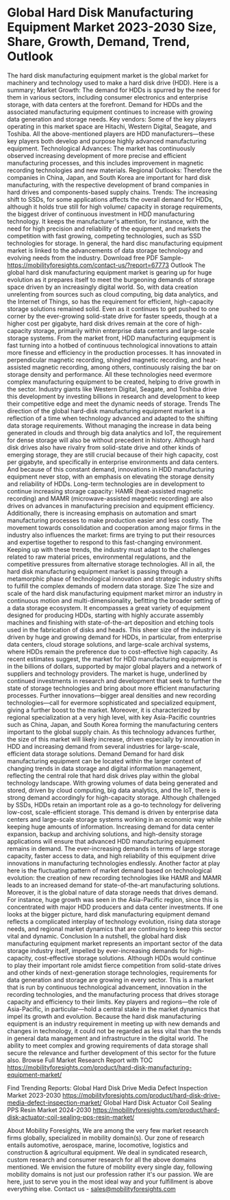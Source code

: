 # Global Hard Disk Manufacturing Equipment Market 2023-2030 Size, Share, Growth, Demand, Trend, Outlook
The hard disk manufacturing equipment market is the global market for machinery and technology used to make a hard disk drive (HDD). Here is a summary;
 Market Growth: The demand for HDDs is spurred by the need for them in various sectors, including consumer electronics and enterprise storage, with data centers at the forefront. Demand for HDDs and the associated manufacturing equipment continues to increase with growing data generation and storage needs.
Key vendors: Some of the key players operating in this market space are Hitachi, Western Digital, Seagate, and Toshiba. All the above-mentioned players are HDD manufacturers—these key players both develop and purpose highly advanced manufacturing equipment.
Technological Advances: The market has continuously observed increasing development of more precise and efficient manufacturing processes, and this includes improvement in magnetic recording technologies and new materials.
Regional Outlooks: Therefore the companies in China, Japan, and South Korea are important for hard disk manufacturing, with the respective development of brand companies in hard drives and components-based supply chains.
Trends: The increasing shift to SSDs, for some applications affects the overall demand for HDDs, although it holds true still for high volume/ capacity in storage requirements, the biggest driver of continuous investment in HDD manufacturing technology.
It keeps the manufacturer's attention, for instance, with the need for high precision and reliability of the equipment, and markets the competition with fast growing, competing technologies, such as SSD technologies for storage.
In general, the hard disc manufacturing equipment market is linked to the advancements of data storage technology and evolving needs from the industry.
Download free PDF Sample- https://mobilityforesights.com/contact-us/?report=67773
Outlook
The global hard disk manufacturing equipment market is gearing up for huge evolution as it prepares itself to meet the burgeoning demands of storage space driven by an increasingly digital world. So, with data creation unrelenting from sources such as cloud computing, big data analytics, and the Internet of Things, so has the requirement for efficient, high-capacity storage solutions remained solid. Even as it continues to get pushed to one corner by the ever-growing solid-state drive for faster speeds, though at a higher cost per gigabyte, hard disk drives remain at the core of high-capacity storage, primarily within enterprise data centers and large-scale storage systems.
From the market front, HDD manufacturing equipment is fast turning into a hotbed of continuous technological innovations to attain more finesse and efficiency in the production processes. It has innovated in perpendicular magnetic recording, shingled magnetic recording, and heat-assisted magnetic recording, among others, continuously raising the bar on storage density and performance. All these technologies need evermore complex manufacturing equipment to be created, helping to drive growth in the sector. Industry giants like Western Digital, Seagate, and Toshiba drive this development by investing billions in research and development to keep their competitive edge and meet the dynamic needs of storage.
Trends
The direction of the global hard-disk manufacturing equipment market is a reflection of a time when technology advanced and adapted to the shifting data storage requirements. Without managing the increase in data being generated in clouds and through big data analytics and IoT, the requirement for dense storage will also be without precedent in history. Although hard disk drives also have rivalry from solid-state drive and other kinds of emerging storage, they are still crucial because of their high capacity, cost per gigabyte, and specifically in enterprise environments and data centers. And because of this constant demand, innovations in HDD manufacturing equipment never stop, with an emphasis on elevating the storage density and reliability of HDDs. Long-term technologies are in development to continue increasing storage capacity: HAMR (heat-assisted magnetic recording) and MAMR (microwave-assisted magnetic recording) are also drives on advances in manufacturing precision and equipment efficiency. Additionally, there is increasing emphasis on automation and smart manufacturing processes to make production easier and less costly. The movement towards consolidation and cooperation among major firms in the industry also influences the market: firms are trying to put their resources and expertise together to respond to this fast-changing environment. Keeping up with these trends, the industry must adapt to the challenges related to raw material prices, environmental regulations, and the competitive pressures from alternative storage technologies. All in all, the hard disk manufacturing equipment market is passing through a metamorphic phase of technological innovation and strategic industry shifts to fulfill the complex demands of modern data storage.
Size
The size and scale of the hard disk manufacturing equipment market mirror an industry in continuous motion and multi-dimensionality, befitting the broader setting of a data storage ecosystem. It encompasses a great variety of equipment designed for producing HDDs, starting with highly accurate assembly machines and finishing with state-of-the-art deposition and etching tools used in the fabrication of disks and heads. This sheer size of the industry is driven by huge and growing demand for HDDs, in particular, from enterprise data centers, cloud storage solutions, and large-scale archival systems, where HDDs remain the preference due to cost-effective high capacity. As recent estimates suggest, the market for HDD manufacturing equipment is in the billions of dollars, supported by major global players and a network of suppliers and technology providers. The market is huge, underlined by continued investments in research and development that seek to further the state of storage technologies and bring about more efficient manufacturing processes. Further innovations—bigger areal densities and new recording technologies—call for evermore sophisticated and specialized equipment, giving a further boost to the market. Moreover, it is characterized by regional specialization at a very high level, with key Asia-Pacific countries such as China, Japan, and South Korea forming the manufacturing centers important to the global supply chain. As this technology advances further, the size of this market will likely increase, driven especially by innovation in HDD and increasing demand from several industries for large-scale, efficient data storage solutions.
Demand 
Demand for hard disk manufacturing equipment can be located within the larger context of changing trends in data storage and digital information management, reflecting the central role that hard disk drives play within the global technology landscape. With growing volumes of data being generated and stored, driven by cloud computing, big data analytics, and the IoT, there is strong demand accordingly for high-capacity storage. Although challenged by SSDs, HDDs retain an important role as a go-to technology for delivering low-cost, scale-efficient storage. This demand is driven by enterprise data centers and large-scale storage systems working in an economic way while keeping huge amounts of information. Increasing demand for data center expansion, backup and archiving solutions, and high-density storage applications will ensure that advanced HDD manufacturing equipment remains in demand. The ever-increasing demands in terms of large storage capacity, faster access to data, and high reliability of this equipment drive innovations in manufacturing technologies endlessly. Another factor at play here is the fluctuating pattern of market demand based on technological evolution: the creation of new recording technologies like HAMR and MAMR leads to an increased demand for state-of-the-art manufacturing solutions. Moreover, it is the global nature of data storage needs that drives demand. For instance, huge growth was seen in the Asia-Pacific region, since this is concentrated with major HDD producers and data center investments. If one looks at the bigger picture, hard disk manufacturing equipment demand reflects a complicated interplay of technology evolution, rising data storage needs, and regional market dynamics that are continuing to keep this sector vital and dynamic.
Conclusion
In a nutshell, the global hard disk manufacturing equipment market represents an important sector of the data storage industry itself, impelled by ever-increasing demands for high-capacity, cost-effective storage solutions. Although HDDs would continue to play their important role amidst fierce competition from solid-state drives and other kinds of next-generation storage technologies, requirements for data generation and storage are growing in every sector. This is a market that is run by continuous technological advancement, innovation in the recording technologies, and the manufacturing process that drives storage capacity and efficiency to their limits. Key players and regions—the role of Asia-Pacific, in particular—hold a central stake in the market dynamics that impel its growth and evolution. Because the hard disk manufacturing equipment is an industry requirement in meeting up with new demands and changes in technology, it could not be regarded as less vital than the trends in general data management and infrastructure in the digital world. The ability to meet complex and growing requirements of data storage shall secure the relevance and further development of this sector for the future also.
Browse Full Market Research Report with TOC  https://mobilityforesights.com/product/hard-disk-manufacturing-equipment-market/

Find Trending Reports:
Global Hard Disk Drive Media Defect Inspection Market 2023-2030
https://mobilityforesights.com/product/hard-disk-drive-media-defect-inspection-market/
Global Hard Disk Actuator Coil Sealing PPS Resin Market 2024-2030
https://mobilityforesights.com/product/hard-disk-actuator-coil-sealing-pps-resin-market/

About Mobility Foresights,
We are among the very few market research firms globally, specialized in mobility domain(s). Our zone of research entails automotive, aerospace, marine, locomotive, logistics and construction & agricultural equipment. We deal in syndicated research, custom research and consumer research for all the above domains mentioned.
We envision the future of mobility every single day, following mobility domains is not just our profession rather it's our passion. We are here, just to serve you in the most ideal way and your fulfillment is above everything else. Contact us -  sales@mobilityforesights.com 

